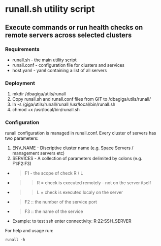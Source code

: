 # runall.sh utility script

## Execute commands or run health checks on remote servers across selected clusters

### Requirements
* runall.sh - the main utility script
* runall.conf - configuration file for clusters and services
* host.yaml - yaml containing a list of all servers

### Deployment
1. mkdir /dbagiga/utils/runall
2. Copy runall.sh and runall.conf files from GIT to /dbagiga/utils/runall/
3. ln -s /giga/utils/runall/runall /usr/local/bin/runall.sh
4. chmod +x /usr/local/bin/runall.sh

### Configuration
runall configuration is managed in runall.conf.
Every cluster of servers has two parameters:
1. ENV_NAME - Discriptive cluster name (e.g. Space Servers / management servers etc)
2. SERVICES - A collection of parameters delimited by colons (e.g. F1:F2:F3)
* > F1 - the scope of check R / L
* >> R = check is executed remotely - not on the server itself
* >> L = check is executed localy on the server
* > F2 ::	the number of the service port
* > F3 ::	the name of the service

* Example:  to test ssh enter connectivity: R:22:SSH_SERVER

For help and usage run:<br>
	
	runall -h
